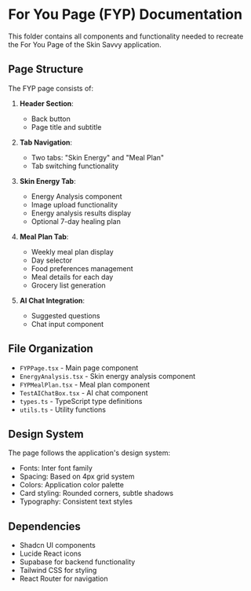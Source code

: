 
# For You Page (FYP) Documentation

This folder contains all components and functionality needed to recreate the For You Page of the Skin Savvy application.

## Page Structure

The FYP page consists of:

1. **Header Section**:
   - Back button
   - Page title and subtitle

2. **Tab Navigation**:
   - Two tabs: "Skin Energy" and "Meal Plan"
   - Tab switching functionality

3. **Skin Energy Tab**:
   - Energy Analysis component
   - Image upload functionality
   - Energy analysis results display
   - Optional 7-day healing plan

4. **Meal Plan Tab**:
   - Weekly meal plan display
   - Day selector
   - Food preferences management
   - Meal details for each day
   - Grocery list generation

5. **AI Chat Integration**:
   - Suggested questions
   - Chat input component

## File Organization

- `FYPPage.tsx` - Main page component
- `EnergyAnalysis.tsx` - Skin energy analysis component
- `FYPMealPlan.tsx` - Meal plan component 
- `TestAIChatBox.tsx` - AI chat component
- `types.ts` - TypeScript type definitions
- `utils.ts` - Utility functions

## Design System

The page follows the application's design system:
- Fonts: Inter font family
- Spacing: Based on 4px grid system
- Colors: Application color palette 
- Card styling: Rounded corners, subtle shadows
- Typography: Consistent text styles

## Dependencies

- Shadcn UI components
- Lucide React icons
- Supabase for backend functionality
- Tailwind CSS for styling
- React Router for navigation

